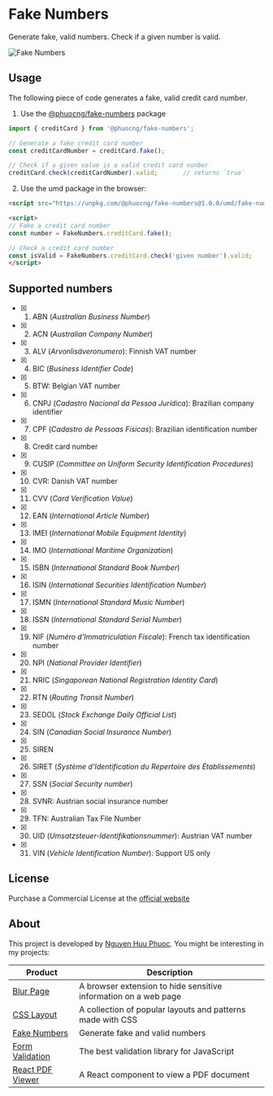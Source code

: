 # Fake Numbers
Generate fake, valid numbers. Check if a given number is valid.

![Fake Numbers](https://fakenumbers.io/assets/screenshot.png)

## Usage

The following piece of code generates a fake, valid credit card number.

1. Use the [@phuocng/fake-numbers](https://www.npmjs.com/package/@phuocng/fake-numbers) package

~~~ javascript
import { creditCard } from '@phuocng/fake-numbers';

// Generate a fake credit card number
const creditCardNumber = creditCard.fake();

// Check if a given value is a valid credit card nunber
creditCard.check(creditCardNumber).valid;       // returns `true`
~~~

2. Use the umd package in the browser:

~~~ html
<script src="https://unpkg.com/@phuocng/fake-numbers@1.0.0/umd/fake-numbers.min.js"></script>

<script>
// Fake a credit card number
const number = FakeNumbers.creditCard.fake();

// Check a credit card number
const isValid = FakeNumbers.creditCard.check('given number').valid;
</script>
~~~

## Supported numbers

* [x] 01. ABN (_Australian Business Number_)
* [x] 02. ACN (_Australian Company Number_)
* [x] 03. ALV (_Arvonlisäveronumero_): Finnish VAT number
* [x] 04. BIC (_Business Identifier Code_)
* [x] 05. BTW: Belgian VAT number
* [x] 06. CNPJ (_Cadastro Nacional da Pessoa Jurídica_): Brazilian company identifier
* [x] 07. CPF (_Cadastro de Pessoas Físicas_): Brazilian identification number
* [x] 08. Credit card number
* [x] 09. CUSIP (_Committee on Uniform Security Identification Procedures_)
* [x] 10. CVR: Danish VAT number
* [x] 11. CVV (_Card Verification Value_)
* [x] 12. EAN (_International Article Number_)
* [x] 13. IMEI (_International Mobile Equipment Identity_)
* [x] 14. IMO (_International Maritime Organization_)
* [x] 15. ISBN (_International Standard Book Number_)
* [x] 16. ISIN (_International Securities Identification Number_)
* [x] 17. ISMN (_International Standard Music Number_)
* [x] 18. ISSN (_International Standard Serial Number_)
* [x] 19. NIF (_Numéro d'Immatriculation Fiscale_): French tax identification number
* [x] 20. NPI (_National Provider Identifier_)
* [x] 21. NRIC (_Singaporean National Registration Identity Card_)
* [x] 22. RTN (_Routing Transit Number_)
* [x] 23. SEDOL (_Stock Exchange Daily Official List_)
* [x] 24. SIN (_Canadian Social Insurance Number_)
* [x] 25. SIREN
* [x] 26. SIRET (_Système d’Identification du Répertoire des Établissements_)
* [x] 27. SSN (_Social Security number_)
* [x] 28. SVNR: Austrian social insurance number
* [x] 29. TFN: Australian Tax File Number
* [x] 30. UID (_Umsatzsteuer-Identifikationsnummer_): Austrian VAT number
* [x] 31. VIN (_Vehicle Identification Number_): Support US only

## License
Purchase a Commercial License at the [official website](https://fakenumbers.io)

## About

This project is developed by [Nguyen Huu Phuoc](https://twitter.com/nghuuphuoc).
You might be interesting in my projects:

| Product                                           | Description                                                       |
|---------------------------------------------------|-------------------------------------------------------------------|
| [Blur Page](https://blur.page)                    | A browser extension to hide sensitive information on a web page   |
| [CSS Layout](https://csslayout.io)                | A collection of popular layouts and patterns made with CSS        |
| [Fake Numbers](https://fakenumbers.io)            | Generate fake and valid numbers                                   |
| [Form Validation](https://formvalidation.io)      | The best validation library for JavaScript                        |
| [React PDF Viewer](https://react-pdf-viewer.dev)  | A React component to view a PDF document                          |
